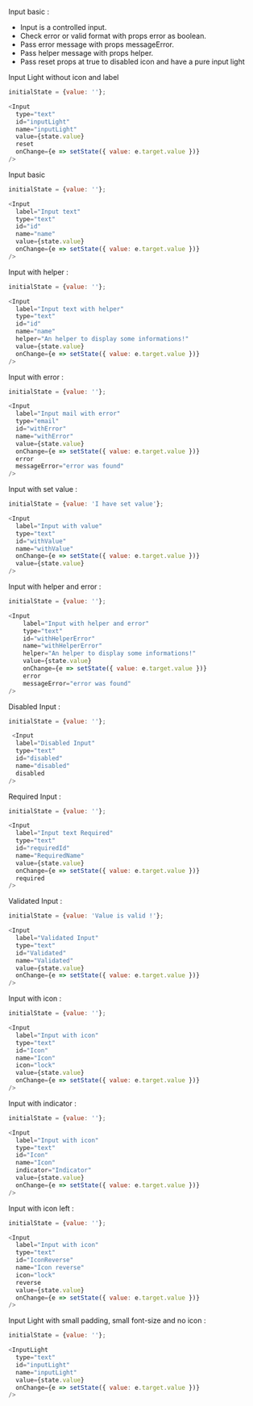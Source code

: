 Input basic :

 * Input is a controlled input.
 * Check error or valid format with props error as boolean.
 * Pass error message with props messageError.
 * Pass helper message with props helper.
 * Pass reset props at true to disabled icon and have a pure input light


Input Light without icon and label

```js
initialState = {value: ''};

<Input
  type="text"
  id="inputLight"
  name="inputLight"
  value={state.value}
  reset
  onChange={e => setState({ value: e.target.value })}
/>
```

Input basic

```js
initialState = {value: ''};

<Input
  label="Input text"
  type="text"
  id="id"
  name="name"
  value={state.value}
  onChange={e => setState({ value: e.target.value })}
/>

```

Input with helper :
```js
initialState = {value: ''};

<Input
  label="Input text with helper"
  type="text"
  id="id"
  name="name"
  helper="An helper to display some informations!"
  value={state.value}
  onChange={e => setState({ value: e.target.value })}
/>
```

Input with error :
```js
initialState = {value: ''};

<Input
  label="Input mail with error"
  type="email"
  id="withError"
  name="withError"
  value={state.value}
  onChange={e => setState({ value: e.target.value })}
  error
  messageError="error was found"
/>
```

Input with set value :
```js
initialState = {value: 'I have set value'};

<Input
  label="Input with value"
  type="text"
  id="withValue"
  name="withValue"
  onChange={e => setState({ value: e.target.value })}
  value={state.value}
/>
```

Input with helper and error :
```js
initialState = {value: ''};

<Input
    label="Input with helper and error"
    type="text"
    id="withHelperError"
    name="withHelperError"
    helper="An helper to display some informations!"
    value={state.value}
    onChange={e => setState({ value: e.target.value })}
    error
    messageError="error was found"
/>
```

Disabled Input :
```js
initialState = {value: ''};

 <Input
  label="Disabled Input"
  type="text"
  id="disabled"
  name="disabled"
  disabled
/>
```

Required Input :
```js
initialState = {value: ''};

<Input
  label="Input text Required"
  type="text"
  id="requiredId"
  name="RequiredName"
  value={state.value}
  onChange={e => setState({ value: e.target.value })}
  required
/>
```

Validated Input :
```js
initialState = {value: 'Value is valid !'};

<Input
  label="Validated Input"
  type="text"
  id="Validated"
  name="Validated"
  value={state.value}
  onChange={e => setState({ value: e.target.value })}
/>
```

Input with icon :
```js
initialState = {value: ''};

<Input
  label="Input with icon"
  type="text"
  id="Icon"
  name="Icon"
  icon="lock"
  value={state.value}
  onChange={e => setState({ value: e.target.value })}
/>
```

Input with indicator :
```js
initialState = {value: ''};

<Input
  label="Input with icon"
  type="text"
  id="Icon"
  name="Icon"
  indicator="Indicator"
  value={state.value}
  onChange={e => setState({ value: e.target.value })}
/>
```

Input with icon left :
```js
initialState = {value: ''};

<Input
  label="Input with icon"
  type="text"
  id="IconReverse"
  name="Icon reverse"
  icon="lock"
  reverse
  value={state.value}
  onChange={e => setState({ value: e.target.value })}
/>
```

Input Light with small padding, small font-size and no icon :

```js
initialState = {value: ''};

<InputLight
  type="text"
  id="inputLight"
  name="inputLight"
  value={state.value}
  onChange={e => setState({ value: e.target.value })}
/>

```
